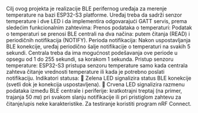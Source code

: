 Cilj ovog projekta je realizacije BLE perifernog uređaja za merenje temperature na bazi ESP32-S3 platforme. Uređaj treba da sadrži senzor temperature i dve LED i da implementira odgovarajući GATT servis, prema sledećim funkcionalnim zahtevima:
Prenos podataka o temperaturi: Podatak o temperaturi se prenosi BLE centrali na dva načina: putem čitanja (READ) i periodičnih notifikacija (NOTIFY).
Perioda notifikacija: Nakon uspostavljanja BLE konekcije, uređaj periodično šalje notifikacije o temperaturi na svakih 5 sekundi. Centrala treba da ima mogućnost podešavanja ove periode u opsegu od 1 do 255 sekundi, sa korakom 1 sekunda.
Pristup senzoru temperature: ESP32-S3 pristupa senzoru temperature samo kada centrala zahteva čitanje vrednosti temperature ili kada je potrebno poslati notifikaciju.
Indikatori statusa:
 Zelena LED signalizira status BLE konekcije (svetli dok je konekcija uspostavljena).
 Crvena LED signalizira razmenu podataka između BLE centrale i periferije: kratkotrajni treptaj (na primer, trajanja 50 𝑚𝑠) pri svakom slanju notifikacije ili pri pristiglom zahtevu za čitanje/upis neke karakteristike.
Za testiranje koristiti program nRF Connect.
